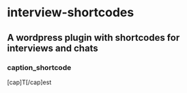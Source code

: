 # interview-shortcodes

<h2>A wordpress plugin with shortcodes for interviews and chats</h2>


<h3>caption_shortcode</h3>
   [cap]T[/cap]est
